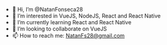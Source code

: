 - 👋 Hi, I’m @NatanFonseca28
- 👀 I’m interested in VueJS, NodeJS, React and React Native
- 🌱 I’m currently learning React and React Native
- 💞️ I’m looking to collaborate on VueJS
- 📫 How to reach me: NatanFs28@gmail.com

<!---
NatanFonseca28/NatanFonseca28 is a ✨ special ✨ repository because its `README.md` (this file) appears on your GitHub profile.
You can click the Preview link to take a look at your changes.
--->
